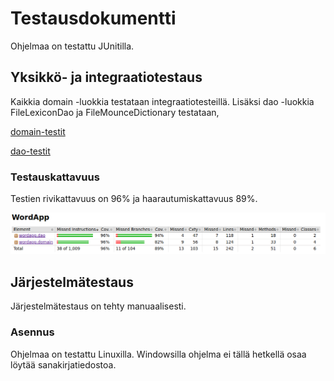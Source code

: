 # Testausdokumentti

Ohjelmaa on testattu JUnitilla.

## Yksikkö- ja integraatiotestaus

Kaikkia domain -luokkia testataan integraatiotesteillä. Lisäksi dao -luokkia FileLexiconDao ja FileMounceDictionary testataan,

[domain-testit](https://github.com/jobpurho/ot-harjoitustyo/tree/master/WordApp/src/test/java/wordapp/domain)

[dao-testit](https://github.com/jobpurho/ot-harjoitustyo/tree/master/WordApp/src/test/java/wordapp/dao)

### Testauskattavuus

Testien rivikattavuus on 96% ja haarautumiskattavuus 89%.

<img src="https://raw.githubusercontent.com/jobpurho/ot-harjoitustyo/master/dokumentointi/kuvat/testauskattavuus.png">

## Järjestelmätestaus

Järjestelmätestaus on tehty manuaalisesti.

### Asennus

Ohjelmaa on testattu Linuxilla. Windowsilla ohjelma ei tällä hetkellä osaa löytää sanakirjatiedostoa.